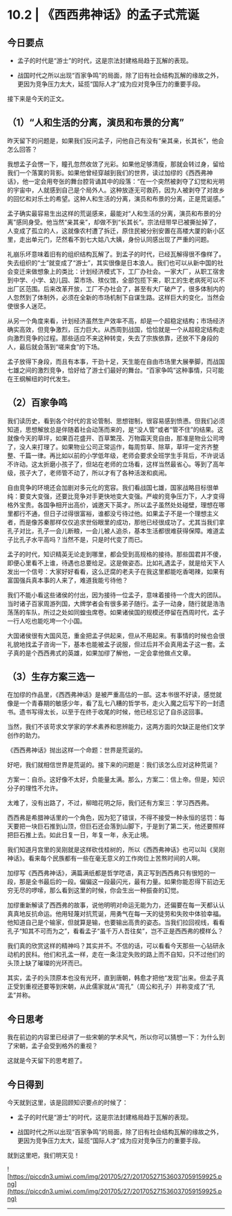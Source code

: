 # 10.2 | 《西西弗神话》的孟子式荒诞

## 今日要点

* 孟子的时代是“游士”的时代，这是宗法封建格局趋于瓦解的表现。

* 战国时代之所以出现“百家争鸣”的局面，除了旧有社会结构瓦解的缘故之外，更因为竞争压力太大，延揽“国际人才”成为应对竞争压力的重要手段。

接下来是今天的正文。

## （1）“人和生活的分离，演员和布景的分离”

昨天留下的问题是，如果我们反问孟子，问他自己有没有“亲其亲，长其长”，他会怎么回答？

我想孟子会愣一下，瞳孔忽然收敛了光彩。如果他足够清瘦，那就会转过身，留给我们一个落寞的背影。如果他曾经穿越到我们的世界，读过加缪的《西西弗神话》，他一定会用夸张的舞台腔背诵其中的段落：“在一个突然被剥夺了幻觉和光明的宇宙中，人就感到自己是个局外人。这种放逐无可救药，因为人被剥夺了对故乡的回忆和对乐土的希望。这种人和生活的分离，演员和布景的分离，正是荒诞感。”

孟子确实最容易生出这样的荒诞感来，最能对“人和生活的分离，演员和布景的分离”感同身受。他当然“亲其亲”，却做不到“长其长”。宗法纽带早已被撕扯掉了，人变成了孤立的人，这就像农村遭了拆迁，原住民被分别安置在高楼大厦的新小区里，走出单元门，茫然看不到七大姑八大姨，身份认同感出现了严重的问题。

礼崩乐坏意味着旧有的组织结构瓦解了。到孟子的时代，已经瓦解得很不像样了。失去组织的“士”就变成了“游士”，其实很像是日本浪人。我们也可以从新中国的社会变迁来做想象上的类比：计划经济模式下，工厂办社会。一家大厂，从职工宿舍到中学、小学、幼儿园、菜市场、殡仪馆，全部包揽下来，职工的生老病死可以不出厂区范围。后来改革开放，工厂不办社会了，甚至有大厂破产了，很多体制内的人忽然到了体制外，必须在全新的市场机制下自谋生路。这样巨大的变化，当然会使很多人迷茫。

从另一个角度来看，计划经济虽然生产效率不高，却是一个超稳定结构；市场经济确实高效，但竞争激烈，压力巨大。从西周到战国，恰恰就是一个从超稳定结构走向激烈竞争的过程。那些适应不来这种转变，失去了宗族依靠，还放不下身段的人，最后就会落到“嗟来食”的下场。

孟子放得下身段，而且有本事，干劲十足，天生能在自由市场里大展拳脚，而战国七雄之间的激烈竞争，恰好给了游士们最好的舞台。“百家争鸣”这种事情，只可能在王纲解纽的时代发生。

## （2）百家争鸣

我们读历史，看到各个时代的言论管制、思想钳制，很容易感到愤懑。但我们必须知道，思想解放总是伴随着社会动荡而来的，是“没人管”或者“管不住”的结果。这就像今天的草坪，如果百花盛开、百草繁茂、万物霜天竞自由，那准是物业公司垮了，没人来打理了。如果物业公司正常运作，每周剪草、除草，草坪一定齐齐整整、千篇一律。再比如以前的小学低年级，老师会要求全班学生手背后，不许说话不许动。这太折磨小孩子了，但站在老师的立场看，这样当然最省心。等到了高年级，孩子大了，老师管不动了，所以才有了各种活泼和疯闹。

自由竞争的环境还会加剧对多元化的宽容。我们看战国七雄，国家战略目标很单纯：要变大变强，还要比竞争对手更快地变大变强。严峻的竞争压力下，人才变得格外宝贵。各国争相开出高价，诚邀天下英才。所以孟子虽然处处碰壁，理想在哪里都行不通，但日子过得很富裕，谁都没亏待过他。如果孟子不是一个理想主义者，而是像苏秦那样仅仅追求世俗眼里的成功，那他已经很成功了。尤其当我们拿孔子对比，孔子一会儿断粮，一会儿被人追杀，基本生活都很难获得保障。难道孟子比孔子水平高吗？当然不是，只是时代变了而已。

孟子的时代，知识精英无论走到哪里，都会受到高规格的接待。那些国君并不傻，即便心里看不上谁，待遇也总要给足。这是做姿态。比如礼遇孟子，就是给天下人发出一个信号：大家好好看看，这么迂腐的老夫子在我这里都能吃香喝辣，如果有富国强兵真本事的人来了，难道我能亏待他？

我们不能小看这些诸侯的付出，因为接待一位孟子，意味着接待一个庞大的团队。当时诸子百家周游列国，大牌学者会有很多弟子随行。孟子一动身，随行就是浩浩荡荡的车队，所过之处如同蝗虫席卷。如果诸侯国的规模还停留在西周时代，孟子一行人吃也能吃垮一个小国。

大国诸侯很有大国风范，重金把孟子供起来，但从不用起来。有事情的时候也会很礼貌地找孟子咨询一下，基本也能被孟子说服，但过后并不会真用孟子这一套。孟子真的是个西西弗式的英雄，如果加缪了解他，一定会拿他做点文章。

## （3）生存方案三选一

在加缪的作品里，《西西弗神话》是被严重高估的一部。这本书很不好读，感觉就像是一个青春期的敏感少年，看了乱七八糟的哲学书，走火入魔之后写下的一封遗书。遗书写得太长，以至于在终于收尾的时候，他已经忘记了自杀这回事。

当然，我们不该苛求文学家的学术素养和思辨能力，这两方面的欠缺正是他们文学创作的助力。

《西西弗神话》抛出这样一个命题：世界是荒诞的。

好吧，我们就相信世界是荒诞的。接下来的问题是：我们该怎么应对这种荒诞？

方案一：自杀。这好像不太好，负能量太满。那么，方案二：信上帝。但是，知识分子的理性不允许。

太难了，没有出路了，不过，柳暗花明之际，我们还有方案三：学习西西弗。

西西弗是希腊神话里的一个角色，因为犯了错误，不得不接受一种永恒的惩罚：每天要把一块巨石推到山顶，但巨石还会落到山脚下，于是到了第二天，他还要照样把巨石推上去。如此日复一日，年复一年，永无止境。

我们知道月宫里的吴刚就是这样砍伐桂树的，所以《西西弗神话》也可以叫《吴刚神话》。看来每个民族都有一些在毫无意义的工作岗位上苦熬时间的人啊。

加缪写《西西弗神话》，满篇满纸都是哲学呓语，真正写到西西弗只有很短的一段，那是全书最后的一段。偏偏这一段最闪光，最有力量。如果你能忍得下前边无穷无尽的啰嗦，那么看到这里的时候，你会生出一种振奋的幻觉。

加缪重新解读了西西弗的故事，说他明明对命运无能为力，还偏要在每一天都认认真真地反抗命运。他用轻蔑对抗荒诞，用勇气在每一天的徒劳和失败中体验幸福。他知道自己是个输家，但就算是输，也要输出高贵的姿态。当我们拉回视线，看看孔子“知其不可而为之”，看看孟子“虽千万人吾往矣”，岂不正是西西弗的模样么？

我们真的欣赏这样的精神吗？其实并不。不信的话，可以看看今天那些一心钻研永动机的民科。他们和孔孟一样，走在一条注定失败的路上而不自知，只不过他们的头顶上缺了璀璨的光环而已。

其实，孟子的头顶原本也没有光环，直到唐朝，韩愈才把他“发现”出来。但孟子真正受到重视还要等到宋朝，从此儒家就从“周孔”（周公和孔子）并称变成了“孔孟”并称。

## 今日思考

我在前边的内容里已经讲了一些宋朝的学术风气，所以你可以猜想一下：为什么到了宋朝，孟子会受到格外的重视？

这就是今天留下的思考题了。

## 今日得到

今天就到这里，该是回顾知识要点的时候了：

* 孟子的时代是“游士”的时代，这是宗法封建格局趋于瓦解的表现。

* 战国时代之所以出现“百家争鸣”的局面，除了旧有社会结构瓦解的缘故之外，更因为竞争压力太大，延揽“国际人才”成为应对竞争压力的重要手段。

就到这里吧，我们明天见！

![https://piccdn3.umiwi.com/img/201705/27/201705271536037059159925.png](https://piccdn3.umiwi.com/img/201705/27/201705271536037059159925.png)

---
